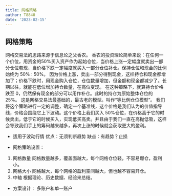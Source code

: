 ```yaml
---
title: 网格策略
author: T8840
date: '2023-02-15'
---
```




## 网格策略
网格交易法的思路来源于信息论之父香农。
香农的投资理论简单来说：在任何一个价位，用资金的50%买入资产作为起始仓位，当价格上涨一定幅度就卖出一部分仓位套现，当价格下跌一定幅度就买入一部分仓位补仓。保持仓位和现金的比例始终为 50% : 50%。
因为价格上涨，卖出一部分得到现金，这样持仓和现金都增加了；价格下跌时，用现金购入仓位，仓位数量增加，但金额和现金都减少了。长期以往，就能在低位增加持仓数量，在高位变现。
在这种策略下，就算持仓价格跌至 0，仍然保有现金的部分可以用作补仓。此时的持仓为原始整体仓位的 25%。
这是网格交易法最基础的，最古老的模型。叫作“等比例仓位模型”。
我们将这个策略进行一定的调整，确定一个基准线，这个价格是我们认为的价值指导线，价格会围绕它上下波动。这个价格上我们买入 50%仓位，在价格高于它的时候卖出，低于它的时候买入，实现低买高卖。并且由于我们一直在高抛低吸，这样会导致我们手上的筹码越来越多，再次上涨的时候就会获取更大的盈利。

- 适用于波动行情 
优点：无须判断趋势
缺点：有趋势？止损

- 网格策略设置：
1. 网格数量
网格数量越多，覆盖面越大，每个网格仓位轻，不容易爆仓，盈利小。
2. 网格大小
网格越大，每个网格的盈利空间越大，但也越不容易开仓。 
3. 中轴
根据理论、历史数据、经验来总结。

- 方案设计：
多账户和单一账户